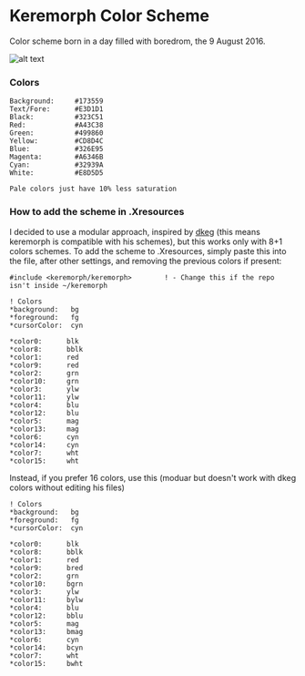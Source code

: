 # Keremorph Color Scheme

Color scheme born in a day filled with boredrom, the 9 August 2016.

![alt text](https://raw.githubusercontent.com/exentio/keremorph/master/preview.png "Preview")

### Colors

    Background:     #173559
    Text/Fore:      #E3D1D1
    Black:          #323C51
    Red:            #A43C38
    Green:          #499860
    Yellow:         #CD8D4C
    Blue:           #326E95
    Magenta:        #A6346B
    Cyan:           #32939A
    White:          #E8D5D5
    
    Pale colors just have 10% less saturation

### How to add the scheme in .Xresources

I decided to use a modular approach, inspired by [dkeg](https://github.com/dkeg) (this means keremorph is compatible with his schemes), but this works only with 8+1 colors schemes.
To add the scheme to .Xresources, simply paste this into the file, after other settings, and removing the previous colors if present:

    #include <keremorph/keremorph>        ! - Change this if the repo isn't inside ~/keremorph

    ! Colors
    *background:   bg
    *foreground:   fg
    *cursorColor:  cyn

    *color0:      blk
    *color8:      bblk
    *color1:      red
    *color9:      red
    *color2:      grn
    *color10:     grn
    *color3:      ylw
    *color11:     ylw
    *color4:      blu
    *color12:     blu
    *color5:      mag
    *color13:     mag
    *color6:      cyn
    *color14:     cyn
    *color7:      wht
    *color15:     wht

Instead, if you prefer 16 colors, use this (moduar but doesn't work with dkeg colors without editing his files)

    ! Colors
    *background:   bg
    *foreground:   fg
    *cursorColor:  cyn

    *color0:      blk
    *color8:      bblk
    *color1:      red
    *color9:      bred
    *color2:      grn
    *color10:     bgrn
    *color3:      ylw
    *color11:     bylw
    *color4:      blu
    *color12:     bblu
    *color5:      mag
    *color13:     bmag
    *color6:      cyn
    *color14:     bcyn
    *color7:      wht
    *color15:     bwht

